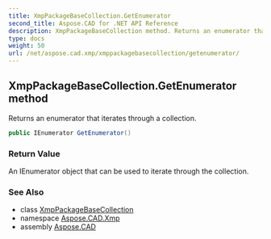 ```yaml
---
title: XmpPackageBaseCollection.GetEnumerator
second_title: Aspose.CAD for .NET API Reference
description: XmpPackageBaseCollection method. Returns an enumerator that iterates through a collection
type: docs
weight: 50
url: /net/aspose.cad.xmp/xmppackagebasecollection/getenumerator/
---
```

## XmpPackageBaseCollection.GetEnumerator method

Returns an enumerator that iterates through a collection.

```csharp
public IEnumerator GetEnumerator()
```

### Return Value

An IEnumerator object that can be used to iterate through the collection.

### See Also

* class [XmpPackageBaseCollection](../)
* namespace [Aspose.CAD.Xmp](../../xmppackagebasecollection/)
* assembly [Aspose.CAD](../../../)


